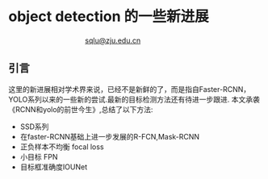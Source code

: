 # object detection 的一些新进展
 &nbsp;     　　　　　　　　　　   sqlu@zju.edu.cn
## 引言
这里的新进展相对学术界来说，已经不是新鲜的了，而是指自Faster-RCNN，YOLO系列以来的一些新的尝试.最新的目标检测方法还有待进一步跟进.
本文承袭《RCNN和yolo的前世今生》,总结了以下方法:

- SSD系列
- 在faster-RCNN基础上进一步发展的R-FCN,Mask-RCNN 
- 正负样本不均衡 focal loss
- 小目标 FPN
- 目标框准确度IOUNet